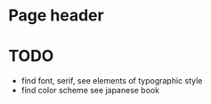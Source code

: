 # Page header


# TODO
* find font, serif, see elements of typographic style
* find color scheme see japanese book
